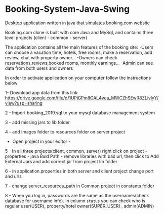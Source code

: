 # Booking-System-Java-Swing
Desktop application written in java that simulates booking.com website

Booking.com clone is built with core Java and MySql, and contains three level projects (client - common - server)

The application contains all the main features of the booking site:
  -Users can choose a vacation time, hotels, free rooms, make a reservation, add review, chat with property owner...
  -Owners can check reservations,reviews,booked rooms, monthly earnings...
  -Admin can see data from both users and owners

In order to activate application on your computer follow the instructions below

1- Download app data from this link: 	https://drive.google.com/file/d/1UPjGPm8OAL4vea_MWCZhSEwR8ZLivlyY/view?usp=sharing

2 - Import booking_2019.sql to your mysql database management system

3 - add missing jars to lib folder

4 - add images folder to resources folder on server project

- Open project in your editor - 

5 - In all three projects(client, common, server) right click on project - properties - java Buld Path -
	remove libraries with bad url, then click to Add External Jars and add correct jar from project lib folder

6 - in application.properties in both server and client project change port and urls

7 - change server_resources_path in Common project in constants folder

8 - When you log in, passwords are the same as the usernames(check database for username info).
	In column `status` you can check who is regular user(USER), property/hotel owner(SUPER_USER) , admin(ADMIN)
